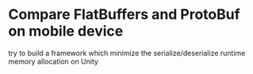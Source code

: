 # Compare FlatBuffers and ProtoBuf on mobile device
try to build a framework which minimize the serialize/deserialize runtime memory allocation on Unity
